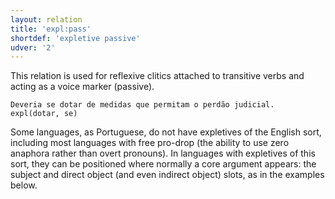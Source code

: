 ```yaml
---
layout: relation
title: 'expl:pass'
shortdef: 'expletive passive'
udver: '2'
---
```


This relation is used for reflexive clitics attached to transitive
verbs and acting as a voice marker (passive).

~~~ sdparse
Deveria se dotar de medidas que permitam o perdão judicial.
expl(dotar, se)
~~~

Some languages, as Portuguese, do not have expletives of the English sort, including most languages
with free pro-drop (the ability to use zero anaphora rather than overt pronouns). In languages with
expletives of this sort, they can be positioned where normally a core argument appears: the subject
and direct object (and even indirect object) slots, as in the examples below.

